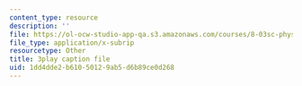 ```yaml
---
content_type: resource
description: ''
file: https://ol-ocw-studio-app-qa.s3.amazonaws.com/courses/8-03sc-physics-iii-vibrations-and-waves-fall-2016/1dd4dde2b61050129ab5d6b89ce0d268_T2n6fVybLcU.vtt
file_type: application/x-subrip
resourcetype: Other
title: 3play caption file
uid: 1dd4dde2-b610-5012-9ab5-d6b89ce0d268
---
```

